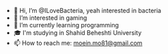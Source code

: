 - 👋 Hi, I’m @ILoveBacteria, yeah interested in bacteria
- 👀 I’m interested in gaming
- 🌱 I’m currently learning programming
- 🎓 I'm studying in Shahid Beheshti University
- 📫 How to reach me: moein.mo81@gmail.com

<!---
ILoveBacteria/ILoveBacteria is a ✨ special ✨ repository because its `README.md` (this file) appears on your GitHub profile.
You can click the Preview link to take a look at your changes.
--->
